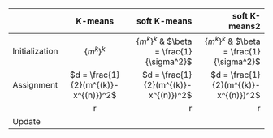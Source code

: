 |  | K-means | soft K-means| soft K-means2|
| ------------- |:-------------:| -----:| -----:|
| Initialization | $\{m^{k}\}^k$ | $\{m^{k}\}^k$ & $\beta = \frac{1}{\sigma^2}$| $\{m^{k}\}^k$ & $\beta = \frac{1}{\sigma^2}$|
| Assignment|  $d = \frac{1}{2}(m^{(k)}-x^{(n)})^2$|  $d = \frac{1}{2}(m^{(k)}-x^{(n)})^2$ |  $d = \frac{1}{2}(m^{(k)}-x^{(n)})^2$|
| |  r|  r | r|
| Update |  |  | |
